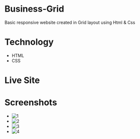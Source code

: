 # Business-Grid
Basic responsive website created in Grid layout using Html &amp; Css

# Technology
- HTML
- CSS

# Live Site

# Screenshots
- ![1](https://github.com/Evilking009/Business-Grid/assets/4027728/70abcb5c-8d56-4dcb-b617-fc724af24437)
- ![2](https://github.com/Evilking009/Business-Grid/assets/4027728/0940fb85-b11c-45a4-9c59-6d7fef0c0606)
- ![3](https://github.com/Evilking009/Business-Grid/assets/4027728/c806e7eb-49f0-41aa-8b46-53bbc552c498)
- ![4](https://github.com/Evilking009/Business-Grid/assets/4027728/1be049ba-ae05-49e0-964a-fa24ea5ee7db)

